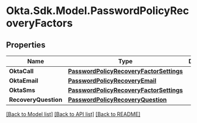 # Okta.Sdk.Model.PasswordPolicyRecoveryFactors
## Properties

Name | Type | Description | Notes
------------ | ------------- | ------------- | -------------
**OktaCall** | [**PasswordPolicyRecoveryFactorSettings**](PasswordPolicyRecoveryFactorSettings.md) |  | [optional] 
**OktaEmail** | [**PasswordPolicyRecoveryEmail**](PasswordPolicyRecoveryEmail.md) |  | [optional] 
**OktaSms** | [**PasswordPolicyRecoveryFactorSettings**](PasswordPolicyRecoveryFactorSettings.md) |  | [optional] 
**RecoveryQuestion** | [**PasswordPolicyRecoveryQuestion**](PasswordPolicyRecoveryQuestion.md) |  | [optional] 

[[Back to Model list]](../README.md#documentation-for-models) [[Back to API list]](../README.md#documentation-for-api-endpoints) [[Back to README]](../README.md)

